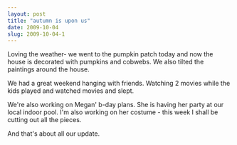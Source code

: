 ```yaml
---
layout: post
title: "autumn is upon us"
date: 2009-10-04
slug: 2009-10-04-1
---
```


Loving the weather-  we went to the pumpkin patch today and now the house is decorated with pumpkins and cobwebs.  We also tilted the paintings around the house.  

We had a great weekend hanging with friends.  Watching 2 movies while the kids played and watched movies and slept.

We&apos;re also working on Megan&apos; b-day plans.  She is having her party at our local indoor pool. I&apos;m also working on her costume - this week I shall be cutting out all the pieces.  

And that&apos;s about all our update.  
